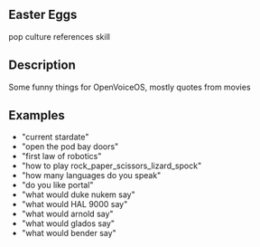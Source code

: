 ## Easter Eggs

pop culture references skill

## Description 
Some funny things for OpenVoiceOS, mostly quotes from movies

## Examples 
* "current stardate"
* "open the pod bay doors"
* "first law of robotics"
* "how to play rock_paper_scissors_lizard_spock"
* "how many languages do you speak"
* "do you like portal"
* "what would duke nukem say"
* "what would HAL 9000 say"
* "what would arnold say"
* "what would glados say"
* "what would bender say"
